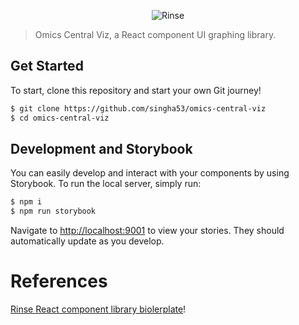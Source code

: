 <p align="center">
	<img src="https://github.com/singha53/omics-central-viz/blob/master/public/logo.png" width={400} alt="Rinse" />
</p>

> Omics Central Viz, a React component UI graphing library.

## Get Started

To start, clone this repository and start your own Git journey!

```bash
$ git clone https://github.com/singha53/omics-central-viz
$ cd omics-central-viz

```

## Development and Storybook

You can easily develop and interact with your components by using Storybook. To run the local server, simply run:

```bash
$ npm i
$ npm run storybook
```

Navigate to [http://localhost:9001](http://localhost:9001) to view your stories. They should automatically update as you develop.

# References
[Rinse React component library biolerplate](https://itnext.io/how-to-write-your-own-reusable-react-component-library-a57dc7c9a210)!
